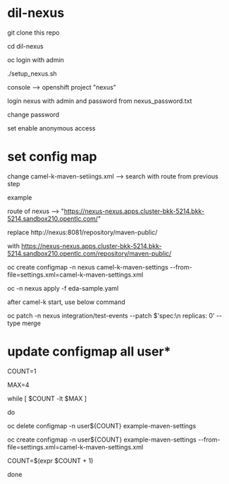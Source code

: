# dil-nexus
git clone this repo

cd dil-nexus

oc login with admin

./setup_nexus.sh

console --> openshift project "nexus"

login nexus with admin and password from nexus_password.txt

change password

set enable anonymous access

# set config map
change camel-k-maven-setiings.xml --> search with route from previous step

example

route of nexus --> "https://nexus-nexus.apps.cluster-bkk-5214.bkk-5214.sandbox210.opentlc.com/"

replace <url>http://nexus:8081/repository/maven-public/</url>

with <url>https://nexus-nexus.apps.cluster-bkk-5214.bkk-5214.sandbox210.opentlc.com/repository/maven-public/</url>

oc create configmap -n nexus camel-k-maven-settings --from-file=settings.xml=camel-k-maven-settings.xml

oc -n nexus apply -f eda-sample.yaml

after camel-k start, use below command

oc patch -n nexus integration/test-events --patch $'spec:\n replicas: 0' --type merge

# update configmap all user*
COUNT=1

MAX=4

while [ $COUNT -lt $MAX ]

do

   oc delete configmap -n user${COUNT} example-maven-settings

   oc create configmap -n user${COUNT} example-maven-settings --from-file=settings.xml=camel-k-maven-settings.xml

   COUNT=$(expr $COUNT + 1)

done